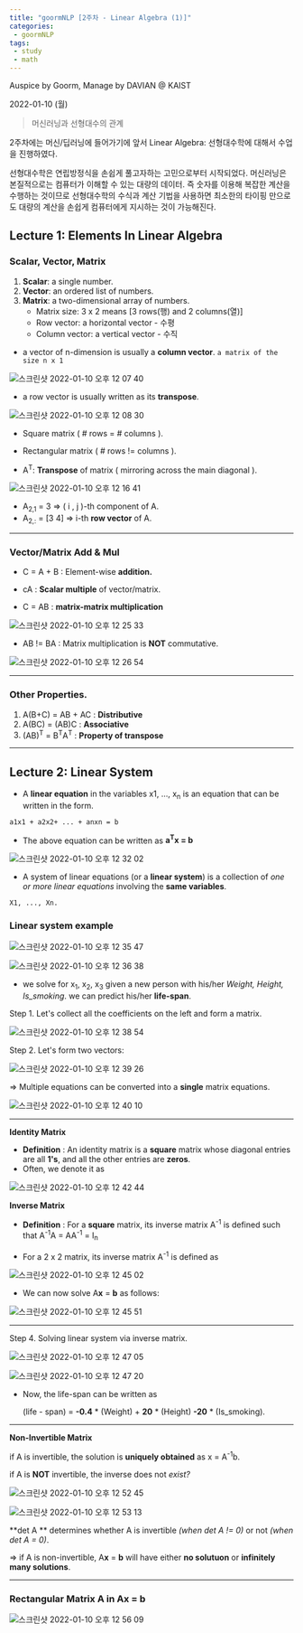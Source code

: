```yaml
---
title: "goormNLP [2주차 - Linear Algebra (1)]"  
categories:
 - goormNLP
tags:
 - study
 - math
---
```


Auspice by Goorm, Manage by DAVIAN @ KAIST

2022-01-10 (월)
> 머신러닝과 선형대수의 관계

2주차에는 머신/딥러닝에 들어가기에 앞서 Linear Algebra: 선형대수학에 대해서 수업을 진행하였다.

선형대수학은 연립방정식을 손쉽게 풀고자하는 고민으로부터 시작되었다.
머신러닝은 본질적으로는 컴퓨터가 이해할 수 있는 대량의 데이터. 즉 숫자를 이용해 복잡한 계산을 수행하는 것이므로 선형대수학의 수식과 계산 기법을 사용하면 최소한의 타이핑 만으로도 대량의 계산을 손쉽게 컴퓨터에게 지시하는 것이 가능해진다.

## Lecture 1: Elements In Linear Algebra

### Scalar, Vector, Matrix

1. **Scalar**: a single number.
2. **Vector**: an ordered list of numbers.
3. **Matrix**: a two-dimensional array of numbers.
    - Matrix size: 3 x 2 means [3 rows(행) and 2 columns(열)]
    - Row vector: a horizontal vector - 수평
    - Column vector: a vertical vector - 수직

- a vector of n-dimension is usually a **column vector**. `a matrix of the size n x 1`

![스크린샷 2022-01-10 오후 12 07 40](https://user-images.githubusercontent.com/67947808/148713988-140f3c79-2a14-482b-ad67-7a3cbbc64b97.png)

- a row vector is usually written as its **transpose**.

![스크린샷 2022-01-10 오후 12 08 30](https://user-images.githubusercontent.com/67947808/148714037-1b14b09b-c74a-4509-8267-fb3bada46157.png)

- Square matrix ( # rows = # columns ).

- Rectangular matrix ( # rows != columns ).

- A<sup>T</sup>: **Transpose** of matrix ( mirroring across the main diagonal ).

![스크린샷 2022-01-10 오후 12 16 41](https://user-images.githubusercontent.com/67947808/148714568-d180fc44-9982-45fd-bde6-f8995d573d51.png)

- A<sub>2,1</sub> = 3 => ( i , j )-th component of A.
- A<sub>2,:</sub> = [3 4] => i-th **row vector** of A.

---

### Vector/Matrix Add & Mul

- C = A + B : Element-wise **addition.**

- cA : **Scalar multiple** of vector/matrix.

- C = AB  : **matrix-matrix multiplication**

![스크린샷 2022-01-10 오후 12 25 33](https://user-images.githubusercontent.com/67947808/148715076-af6f5378-5531-4137-998b-a3d450131c48.png)


- AB != BA : Matrix multiplication is **NOT** commutative.

![스크린샷 2022-01-10 오후 12 26 54](https://user-images.githubusercontent.com/67947808/148715153-9f881dec-af25-4706-bb4b-38ac3edfbe28.png)

---

### Other Properties.

1. A(B+C) = AB + AC : **Distributive**
2. A(BC) = (AB)C : **Associative**
3. (AB)<sup>T</sup> = B<sup>T</sup>A<sup>T</sup> : **Property of transpose**

---

## Lecture 2: Linear System

- A **linear equation** in the variables x1, ..., x<sub>n</sub> is an equation that can be written in the form.

`a1x1 + a2x2+ ... + anxn = b`

- The above equation can be written as **a<sup>T</sup>x = b**

![스크린샷 2022-01-10 오후 12 32 02](https://user-images.githubusercontent.com/67947808/148715436-67923e9d-a3fd-4b6d-ae17-d28247cda969.png)

- A system of linear equations (or a **linear system**) is a collection of *one or more linear equations* involving the **same variables**.

`X1, ..., Xn.`

### Linear system example

![스크린샷 2022-01-10 오후 12 35 47](https://user-images.githubusercontent.com/67947808/148715664-6927fa5a-eb65-4128-85c2-d37a68727068.png)

![스크린샷 2022-01-10 오후 12 36 38](https://user-images.githubusercontent.com/67947808/148715697-09eec0d4-006e-434a-a02d-621fa3e845ef.png)

- we solve for x<sub>1</sub>, x<sub>2</sub>, x<sub>3</sub> given a new person with his/her *Weight, Height, Is_smoking*.
    we can predict his/her **life-span**.

Step 1. Let's collect all the coefficients on the left and form a matrix.

![스크린샷 2022-01-10 오후 12 38 54](https://user-images.githubusercontent.com/67947808/148715840-614f2962-7f84-45c4-be16-53325f651364.png)

Step 2. Let's form two vectors:

![스크린샷 2022-01-10 오후 12 39 26](https://user-images.githubusercontent.com/67947808/148715874-9fd186e1-0997-4892-b27e-acb90c0d4867.png)

=> Multiple equations can be converted into a **single** matrix equations.

![스크린샷 2022-01-10 오후 12 40 10](https://user-images.githubusercontent.com/67947808/148715925-5c18f20e-6e4a-47ae-93fb-65d58f51f2a7.png)

---

**Identity Matrix**

- **Definition** : An identity matrix is a **square** matrix whose diagonal entries are all **1's**, and all the other entries are **zeros**. 
- Often, we denote it as

![스크린샷 2022-01-10 오후 12 42 44](https://user-images.githubusercontent.com/67947808/148716067-9d7af812-827c-4e1e-b65c-4402c03e6c02.png) 

**Inverse Matrix**

- **Definition** : For a **square** matrix, its inverse matrix A<sup>-1</sup> is defined such that A<sup>-1</sup>A = AA<sup>-1</sup> = I<sub>n</sub>

- For a 2 x 2 matrix, its inverse matrix A<sup>-1</sup> is defined as

![스크린샷 2022-01-10 오후 12 45 02](https://user-images.githubusercontent.com/67947808/148716184-9511e070-bf45-44f2-8b18-bfcf70e1c5d4.png)

- We can now solve A**x** = **b** as follows:

![스크린샷 2022-01-10 오후 12 45 51](https://user-images.githubusercontent.com/67947808/148716230-5913710d-bccd-49d9-a378-15554a26a396.png)

---

Step 4. Solving linear system via inverse matrix.

![스크린샷 2022-01-10 오후 12 47 05](https://user-images.githubusercontent.com/67947808/148716293-6e49c095-1e08-45de-ba29-ded577dc08e0.png)

![스크린샷 2022-01-10 오후 12 47 20](https://user-images.githubusercontent.com/67947808/148716306-9b0acca2-f266-464b-92c9-d6a53bdbdaef.png)

- Now, the life-span can be written as

    (life - span) = **-0.4** * (Weight) + **20** * (Height) **-20** * (Is_smoking).

---

**Non-Invertible Matrix**

if A is invertible, the solution is **uniquely obtained** as x = A<sup>-1</sup>b.

if A is **NOT** invertible, the inverse does not *exist?*

![스크린샷 2022-01-10 오후 12 52 45](https://user-images.githubusercontent.com/67947808/148716618-9ab48170-8d5d-408a-8e9e-09477386a81e.png)

![스크린샷 2022-01-10 오후 12 53 13](https://user-images.githubusercontent.com/67947808/148716650-32e5f132-e522-43d7-bfbd-df7a1f027e3f.png)

**det A ** determines whether A is invertible *(when det A != 0)* or not *(when det A = 0)*.

=> if A is non-invertible, A**x** = **b** will have either **no solutuon** or **infinitely many solutions**.

---

### Rectangular Matrix A in Ax = b

![스크린샷 2022-01-10 오후 12 56 09](https://user-images.githubusercontent.com/67947808/148716803-4a3bbea8-4fbf-41c1-ac4e-0a5a71a14948.png)

